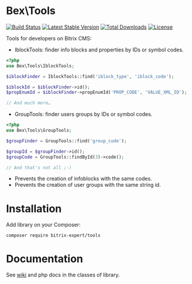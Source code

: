 # Bex\Tools

[![Build Status](https://travis-ci.org/bitrix-expert/tools.svg)](https://travis-ci.org/bitrix-expert/tools)
[![Latest Stable Version](https://poser.pugx.org/bitrix-expert/tools/v/stable)](https://packagist.org/packages/bitrix-expert/tools) 
[![Total Downloads](https://poser.pugx.org/bitrix-expert/tools/downloads)](https://packagist.org/packages/bitrix-expert/tools) 
[![License](https://poser.pugx.org/bitrix-expert/tools/license)](https://packagist.org/packages/bitrix-expert/tools)

Tools for developers on Bitrix CMS:

* IblockTools: finder info blocks and properties by IDs or symbol codes.

```php
<?php
use Bex\Tools\IblockTools;

$iblockFinder = IblockTools::find('iblock_type', 'iblock_code');

$iblockId = $iblockFinder->id();
$propEnumId = $iblockFinder->propEnumId('PROP_CODE', 'VALUE_XML_ID');

// And much more…
```

* GroupTools: finder users groups by IDs or symbol codes.

```php
<?php
use Bex\Tools\GroupTools;

$groupFinder = GroupTools::find('group_code');

$groupId = $groupFinder->id();
$groupCode = GroupTools::findById(3)->code();

// And that's not all ;-)
```

* Prevents the creation of infoblocks with the same codes.
* Prevents the creation of user groups with the same string id.

# Installation

Add library on your Composer:

```
composer require bitrix-expert/tools
```

# Documentation

See [wiki](https://github.com/bitrix-expert/tools/wiki) and php docs in the classes of library.
